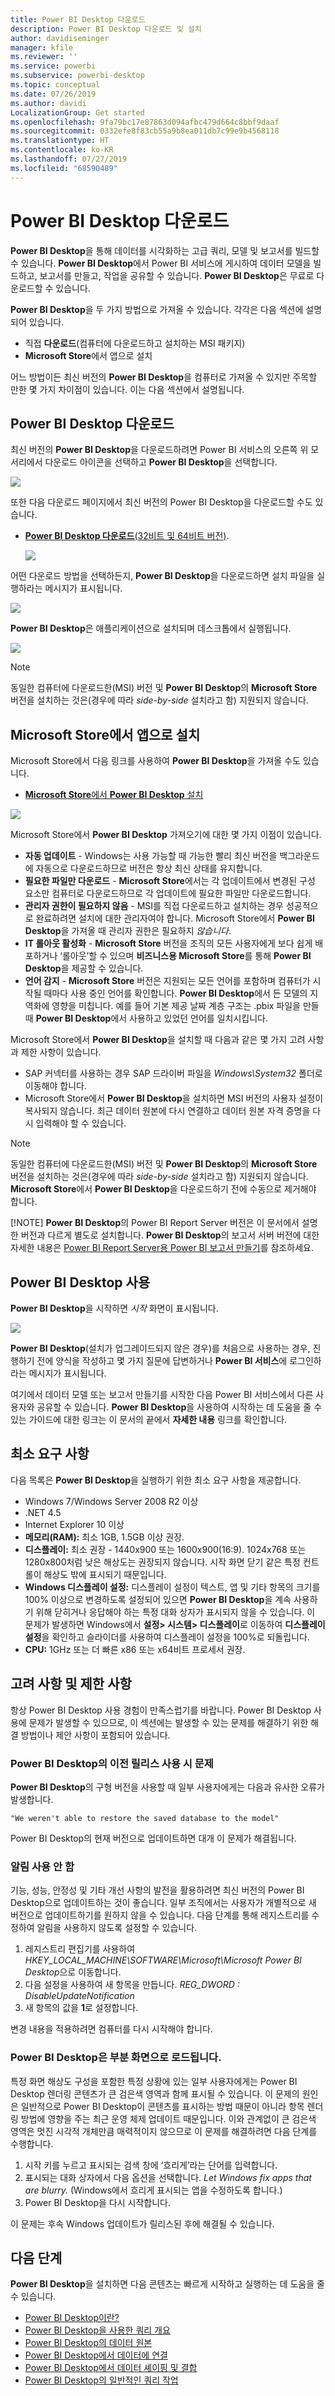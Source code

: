 ```yaml
---
title: Power BI Desktop 다운로드
description: Power BI Desktop 다운로드 및 설치
author: davidiseminger
manager: kfile
ms.reviewer: ''
ms.service: powerbi
ms.subservice: powerbi-desktop
ms.topic: conceptual
ms.date: 07/26/2019
ms.author: davidi
LocalizationGroup: Get started
ms.openlocfilehash: 9fa79bc17e87863d094afbc479d664c8bbf9daaf
ms.sourcegitcommit: 0332efe8f83cb55a9b8ea011db7c99e9b4568118
ms.translationtype: HT
ms.contentlocale: ko-KR
ms.lasthandoff: 07/27/2019
ms.locfileid: "68590489"
---
```

# <a name="get-power-bi-desktop"></a>Power BI Desktop 다운로드
**Power BI Desktop**을 통해 데이터를 시각화하는 고급 쿼리, 모델 및 보고서를 빌드할 수 있습니다. **Power BI Desktop**에서 Power BI 서비스에 게시하여 데이터 모델을 빌드하고, 보고서를 만들고, 작업을 공유할 수 있습니다.  **Power BI Desktop**은 무료로 다운로드할 수 있습니다.

**Power BI Desktop**을 두 가지 방법으로 가져올 수 있습니다. 각각은 다음 섹션에 설명되어 있습니다.

* 직접 **다운로드**(컴퓨터에 다운로드하고 설치하는 MSI 패키지)
* **Microsoft Store**에서 앱으로 설치

어느 방법이든 최신 버전의 **Power BI Desktop**을 컴퓨터로 가져올 수 있지만 주목할 만한 몇 가지 차이점이 있습니다. 이는 다음 섹션에서 설명됩니다.

## <a name="download-power-bi-desktop"></a>Power BI Desktop 다운로드
최신 버전의 **Power BI Desktop**을 다운로드하려면 Power BI 서비스의 오른쪽 위 모서리에서 다운로드 아이콘을 선택하고 **Power BI Desktop**을 선택합니다.

![](media/desktop-get-the-desktop/getpbid_downloads.png)

또한 다음 다운로드 페이지에서 최신 버전의 Power BI Desktop을 다운로드할 수도 있습니다.

* [**Power BI Desktop 다운로드**(32비트 및 64비트 버전)](https://powerbi.microsoft.com/desktop).
  
  [![](media/service-admin-power-bi-security/PBI_Security_01.png)](https://powerbi.microsoft.com/desktop)

어떤 다운로드 방법을 선택하든지, **Power BI Desktop**을 다운로드하면 설치 파일을 실행하라는 메시지가 표시됩니다.

![](media/desktop-get-the-desktop/getpbid_3.png)

**Power BI Desktop**은 애플리케이션으로 설치되며 데스크톱에서 실행됩니다.

![](media/desktop-get-the-desktop/designer_gsg_install.png)

> [!NOTE]
> 동일한 컴퓨터에 다운로드한(MSI) 버전 및 **Power BI Desktop**의 **Microsoft Store** 버전을 설치하는 것은(경우에 따라 *side-by-side* 설치라고 함) 지원되지 않습니다.
> 
> 

## <a name="install-as-an-app-from-the-microsoft-store"></a>Microsoft Store에서 앱으로 설치
Microsoft Store에서 다음 링크를 사용하여 **Power BI Desktop**을 가져올 수도 있습니다.

* [**Microsoft Store**에서 **Power BI Desktop** 설치](http://aka.ms/pbidesktopstore)

![](media/desktop-get-the-desktop/getpbid_04.png)

Microsoft Store에서 **Power BI Desktop** 가져오기에 대한 몇 가지 이점이 있습니다.

* **자동 업데이트** - Windows는 사용 가능할 때 가능한 빨리 최신 버전을 백그라운드에 자동으로 다운로드하므로 버전은 항상 최신 상태를 유지합니다.
* **필요한 파일만 다운로드** - **Microsoft Store**에서는 각 업데이트에서 변경된 구성 요소만 컴퓨터로 다운로드하므로 각 업데이트에 필요한 파일만 다운로드합니다.
* **관리자 권한이 필요하지 않음** - MSI를 직접 다운로드하고 설치하는 경우 성공적으로 완료하려면 설치에 대한 관리자여야 합니다. Microsoft Store에서 **Power BI Desktop**을 가져올 때 관리자 권한은 필요하지 *않습니다*.
* **IT 롤아웃 활성화** - **Microsoft Store** 버전을 조직의 모든 사용자에게 보다 쉽게 배포하거나 ‘롤아웃’할 수 있으며 **비즈니스용 Microsoft Store**를 통해 **Power BI Desktop**을 제공할 수 있습니다. 
* **언어 감지** - **Microsoft Store** 버전은 지원되는 모든 언어를 포함하며 컴퓨터가 시작될 때마다 사용 중인 언어를 확인합니다. **Power BI Desktop**에서 든 모델의 지역화에 영향을 미칩니다. 예를 들어 기본 제공 날짜 계층 구조는 .pbix 파일을 만들 때 **Power BI Desktop**에서 사용하고 있었던 언어를 일치시킵니다.

Microsoft Store에서 **Power BI Desktop**을 설치할 때 다음과 같은 몇 가지 고려 사항과 제한 사항이 있습니다.

* SAP 커넥터를 사용하는 경우 SAP 드라이버 파일을 *Windows\System32* 폴더로 이동해야 합니다.
* Microsoft Store에서 **Power BI Desktop**을 설치하면 MSI 버전의 사용자 설정이 복사되지 않습니다. 최근 데이터 원본에 다시 연결하고 데이터 원본 자격 증명을 다시 입력해야 할 수 있습니다. 

> [!NOTE]
> 동일한 컴퓨터에 다운로드한(MSI) 버전 및 **Power BI Desktop**의 **Microsoft Store** 버전을 설치하는 것은(경우에 따라 *side-by-side* 설치라고 함) 지원되지 않습니다. **Microsoft Store**에서 **Power BI Desktop**을 다운로드하기 전에 수동으로 제거해야 합니다.
> 
> [!NOTE]
> **Power BI Desktop**의 Power BI Report Server 버전은 이 문서에서 설명한 버전과 다르게 별도로 설치합니다. **Power BI Desktop**의 보고서 서버 버전에 대한 자세한 내용은 [Power BI Report Server용 Power BI 보고서 만들기](report-server/quickstart-create-powerbi-report.md)를 참조하세요.
> 
> 

## <a name="using-power-bi-desktop"></a>Power BI Desktop 사용
**Power BI Desktop**을 시작하면 *시작* 화면이 표시됩니다.

![](media/desktop-get-the-desktop/getpbid_05.png)

**Power BI Desktop**(설치가 업그레이드되지 않은 경우)를 처음으로 사용하는 경우, 진행하기 전에 양식을 작성하고 몇 가지 질문에 답변하거나 **Power BI 서비스**에 로그인하라는 메시지가 표시됩니다.

여기에서 데이터 모델 또는 보고서 만들기를 시작한 다음 Power BI 서비스에서 다른 사용자와 공유할 수 있습니다. **Power BI Desktop**을 사용하여 시작하는 데 도움을 줄 수 있는 가이드에 대한 링크는 이 문서의 끝에서 **자세한 내용** 링크를 확인합니다.

## <a name="minimum-requirements"></a>최소 요구 사항
다음 목록은 **Power BI Desktop**을 실행하기 위한 최소 요구 사항을 제공합니다.

* Windows 7/Windows Server 2008 R2 이상
* .NET 4.5
* Internet Explorer 10 이상
* **메모리(RAM):** 최소 1GB, 1.5GB 이상 권장.
* **디스플레이:** 최소 권장 - 1440x900 또는 1600x900(16:9). 1024x768 또는 1280x800처럼 낮은 해상도는 권장되지 않습니다. 시작 화면 닫기 같은 특정 컨트롤이 해상도 밖에 표시되기 때문입니다.
* **Windows 디스플레이 설정:** 디스플레이 설정이 텍스트, 앱 및 기타 항목의 크기를 100% 이상으로 변경하도록 설정되어 있으면 **Power BI Desktop**을 계속 사용하기 위해 닫히거나 응답해야 하는 특정 대화 상자가 표시되지 않을 수 있습니다. 이 문제가 발생하면 Windows에서 **설정> 시스템> 디스플레이**로 이동하여 **디스플레이 설정**을 확인하고 슬라이더를 사용하여 디스플레이 설정을 100%로 되돌립니다.
* **CPU:** 1GHz 또는 더 빠른 x86 또는 x64비트 프로세서 권장.

## <a name="considerations-and-limitations"></a>고려 사항 및 제한 사항

항상 Power BI Desktop 사용 경험이 만족스럽기를 바랍니다. Power BI Desktop 사용에 문제가 발생할 수 있으므로, 이 섹션에는 발생할 수 있는 문제를 해결하기 위한 해결 방법이나 제안 사항이 포함되어 있습니다. 

### <a name="issues-when-using-previous-releases-of-power-bi-desktop"></a>Power BI Desktop의 이전 릴리스 사용 시 문제

**Power BI Desktop**의 구형 버전을 사용할 때 일부 사용자에게는 다음과 유사한 오류가 발생합니다. 

    "We weren't able to restore the saved database to the model" 

Power BI Desktop의 현재 버전으로 업데이트하면 대개 이 문제가 해결됩니다.

### <a name="disabling-notifications"></a>알림 사용 안 함
기능, 성능, 안정성 및 기타 개선 사항의 발전을 활용하려면 최신 버전의 Power BI Desktop으로 업데이트하는 것이 좋습니다. 일부 조직에서는 사용자가 개별적으로 새 버전으로 업데이트하기를 원하지 않을 수 있습니다. 다음 단계를 통해 레지스트리를 수정하여 알림을 사용하지 않도록 설정할 수 있습니다.

1. 레지스트리 편집기를 사용하여 *HKEY_LOCAL_MACHINE\SOFTWARE\Microsoft\Microsoft Power BI Desktop*으로 이동합니다.
2. 다음 설정을 사용하여 새 항목을 만듭니다. *REG_DWORD : DisableUpdateNotification*
3. 새 항목의 값을 **1**로 설정합니다.

변경 내용을 적용하려면 컴퓨터를 다시 시작해야 합니다.

### <a name="power-bi-desktop-loads-with-a-partial-screen"></a>Power BI Desktop은 부분 화면으로 로드됩니다.

특정 화면 해상도 구성을 포함한 특정 상황에 있는 일부 사용자에게는 Power BI Desktop 렌더링 콘텐츠가 큰 검은색 영역과 함께 표시될 수 있습니다. 이 문제의 원인은 일반적으로 Power BI Desktop이 콘텐츠를 표시하는 방법 때문이 아니라 항목 렌더링 방법에 영향을 주는 최근 운영 체제 업데이트 때문입니다. 이와 관계없이 큰 검은색 영역은 멋진 시각적 개체만큼 매력적이지 않으므로 이 문제를 해결하려면 다음 단계를 수행합니다.

1. 시작 키를 누르고 표시되는 검색 창에 ‘흐리게’라는 단어를 입력합니다. 
2. 표시되는 대화 상자에서 다음 옵션을 선택합니다. *Let Windows fix apps that are blurry.* (Windows에서 흐리게 표시되는 앱을 수정하도록 합니다.)
3. Power BI Desktop을 다시 시작합니다.

이 문제는 후속 Windows 업데이트가 릴리스된 후에 해결될 수 있습니다. 
 

## <a name="next-steps"></a>다음 단계
**Power BI Desktop**을 설치하면 다음 콘텐츠는 빠르게 시작하고 실행하는 데 도움을 줄 수 있습니다.

* [Power BI Desktop이란?](desktop-what-is-desktop.md)
* [Power BI Desktop을 사용한 쿼리 개요](desktop-query-overview.md)
* [Power BI Desktop의 데이터 원본](desktop-data-sources.md)
* [Power BI Desktop에서 데이터에 연결](desktop-connect-to-data.md)
* [Power BI Desktop에서 데이터 셰이핑 및 결합](desktop-shape-and-combine-data.md)
* [Power BI Desktop의 일반적인 쿼리 작업](desktop-common-query-tasks.md)   

